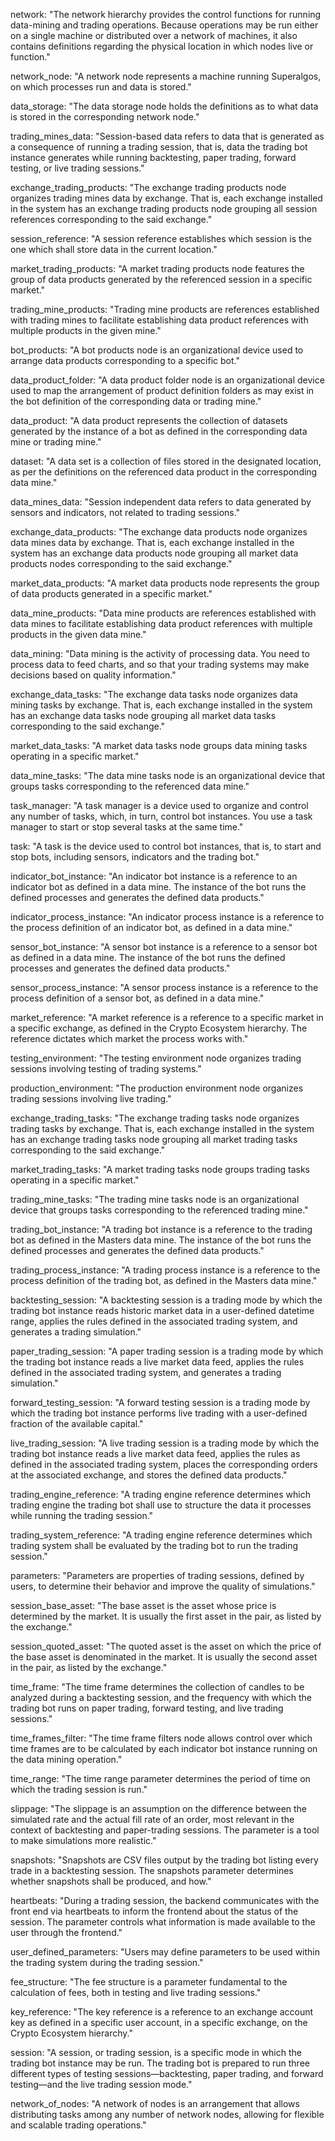 network: "The network hierarchy provides the control functions for running data-mining and trading operations. Because operations may be run either on a single machine or distributed over a network of machines, it also contains definitions regarding the physical location in which nodes live or function."

network_node: "A network node represents a machine running Superalgos, on which processes run and data is stored."



data_storage: "The data storage node holds the definitions as to what data is stored in the corresponding network node."

trading_mines_data: "Session-based data refers to data that is generated as a consequence of running a trading session, that is, data the trading bot instance generates while running backtesting, paper trading, forward testing, or live trading sessions."

exchange_trading_products: "The exchange trading products node organizes trading mines data by exchange. That is, each exchange installed in the system has an exchange trading products node grouping all session references corresponding to the said exchange."

session_reference: "A session reference establishes which session is the one which shall store data in the current location."

market_trading_products: "A market trading products node features the group of data products generated by the referenced session in a specific market."

trading_mine_products: "Trading mine products are references established with trading mines to facilitate establishing data product references with multiple products in the given mine."

bot_products: "A bot products node is an organizational device used to arrange data products corresponding to a specific bot."

data_product_folder: "A data product folder node is an organizational device used to map the arrangement of product definition folders as may exist in the bot definition of the corresponding data or trading mine."

data_product: "A data product represents the collection of datasets generated by the instance of a bot as defined in the corresponding data mine or trading mine."

dataset: "A data set is a collection of files stored in the designated location, as per the definitions on the referenced data product in the corresponding data mine."

data_mines_data: "Session independent data refers to data generated by sensors and indicators, not related to trading sessions."

exchange_data_products: "The exchange data products node organizes data mines data by exchange. That is, each exchange installed in the system has an exchange data products node grouping all market data products nodes corresponding to the said exchange."

market_data_products: "A market data products node represents the group of data products generated in a specific market."

data_mine_products: "Data mine products are references established with data mines to facilitate establishing data product references with multiple products in the given data mine."



data_mining: "Data mining is the activity of processing data. You need to process data to feed charts, and so that your trading systems may make decisions based on quality information."

exchange_data_tasks: "The exchange data tasks node organizes data mining tasks by exchange. That is, each exchange installed in the system has an exchange data tasks node grouping all market data tasks corresponding to the said exchange."

market_data_tasks: "A market data tasks node groups data mining tasks operating in a specific market."

data_mine_tasks: "The data mine tasks node is an organizational device that groups tasks corresponding to the referenced data mine."

task_manager: "A task manager is a device used to organize and control any number of tasks, which, in turn, control bot instances. You use a task manager to start or stop several tasks at the same time."

task: "A task is the device used to control bot instances, that is, to start and stop bots, including sensors, indicators and the trading bot."

indicator_bot_instance: "An indicator bot instance is a reference to an indicator bot as defined in a data mine. The instance of the bot runs the defined processes and generates the defined data products."

indicator_process_instance: "An indicator process instance is a reference to the process definition of an indicator bot, as defined in a data mine."

sensor_bot_instance: "A sensor bot instance is a reference to a sensor bot as defined in a data mine. The instance of the bot runs the defined processes and generates the defined data products."

sensor_process_instance: "A sensor process instance is a reference to the process definition of a sensor bot, as defined in a data mine."

market_reference: "A market reference is a reference to a specific market in a specific exchange, as defined in the Crypto Ecosystem hierarchy. The reference dictates which market the process works with."



testing_environment: "The testing environment node organizes trading sessions involving testing of trading systems."

production_environment: "The production environment node organizes trading sessions involving live trading."

exchange_trading_tasks: "The exchange trading tasks node organizes trading tasks by exchange. That is, each exchange installed in the system has an exchange trading tasks node grouping all market trading tasks corresponding to the said exchange."

market_trading_tasks: "A market trading tasks node groups trading tasks operating in a specific market."

trading_mine_tasks: "The trading mine tasks node is an organizational device that groups tasks corresponding to the referenced trading mine."

trading_bot_instance: "A trading bot instance is a reference to the trading bot as defined in the Masters data mine. The instance of the bot runs the defined processes and generates the defined data products."

trading_process_instance: "A trading process instance is a reference to the process definition of the trading bot, as defined in the Masters data mine."

backtesting_session: "A backtesting session is a trading mode by which the trading bot instance reads historic market data in a user-defined datetime range, applies the rules defined in the associated trading system, and generates a trading simulation."

paper_trading_session: "A paper trading session is a trading mode by which the trading bot instance reads a live market data feed, applies the rules defined in the associated trading system, and generates a trading simulation."

forward_testing_session: "A forward testing session is a trading mode by which the trading bot instance performs live trading with a user-defined fraction of the available capital."

live_trading_session: "A live trading session is a trading mode by which the trading bot instance reads a live market data feed, applies the rules as defined in the associated trading system, places the corresponding orders at the associated exchange, and stores the defined data products."

trading_engine_reference: "A trading engine reference determines which trading engine the trading bot shall use to structure the data it processes while running the trading session."

trading_system_reference: "A trading engine reference determines which trading system shall be evaluated by the trading bot to run the trading session."

parameters: "Parameters are properties of trading sessions, defined by users, to determine their behavior and improve the quality of simulations."

session_base_asset: "The base asset is the asset whose price is determined by the market. It is usually the first asset in the pair, as listed by the exchange."

session_quoted_asset: "The quoted asset is the asset on which the price of the base asset is denominated in the market. It is usually the second asset in the pair, as listed by the exchange."

time_frame: "The time frame determines the collection of candles to be analyzed during a backtesting session, and the frequency with which the trading bot runs on paper trading, forward testing, and live trading sessions."

time_frames_filter: "The time frame filters node allows control over which time frames are to be calculated by each indicator bot instance running on the data mining operation."

time_range: "The time range parameter determines the period of time on which the trading session is run."

slippage: "The slippage is an assumption on the difference between the simulated rate and the actual fill rate of an order, most relevant in the context of backtesting and paper-trading sessions. The parameter is a tool to make simulations more realistic."

snapshots: "Snapshots are CSV files output by the trading bot listing every trade in a backtesting session. The snapshots parameter determines whether snapshots shall be produced, and how."

heartbeats: "During a trading session, the backend communicates with the front end via heartbeats to inform the frontend about the status of the session. The parameter controls what information is made available to the user through the frontend."

user_defined_parameters: "Users may define parameters to be used within the trading system during the trading session."

fee_structure: "The fee structure is a parameter fundamental to the calculation of fees, both in testing and live trading sessions."

key_reference: "The key reference is a reference to an exchange account key as defined in a specific user account, in a specific exchange, on the Crypto Ecosystem hierarchy."



session: "A session, or trading session, is a specific mode in which the trading bot instance may be run. The trading bot is prepared to run three different types of testing sessions&mdash;backtesting, paper trading, and forward testing&mdash;and the live trading session mode."

network_of_nodes: "A network of nodes is an arrangement that allows distributing tasks among any number of network nodes, allowing for flexible and scalable trading operations."
